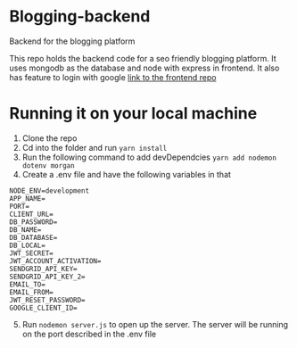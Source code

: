 # Blogging-backend
Backend for the blogging platform

This repo holds the backend code for a seo friendly blogging platform.
It uses mongodb as the database and node with express in frontend.
It also has feature to login with google
[link to the frontend repo](https://github.com/K-Kumar-01/Blog-frontend)

# Running it on your local machine
1. Clone the repo
2. Cd into the folder and run `yarn install`
3. Run the following command to add devDependcies `yarn add nodemon dotenv morgan`
4. Create a .env file and have the following variables in that 
```
NODE_ENV=development
APP_NAME=
PORT=
CLIENT_URL=
DB_PASSWORD=
DB_NAME=
DB_DATABASE=
DB_LOCAL=
JWT_SECRET=
JWT_ACCOUNT_ACTIVATION=
SENDGRID_API_KEY=
SENDGRID_API_KEY_2=
EMAIL_TO=
EMAIL_FROM=
JWT_RESET_PASSWORD=
GOOGLE_CLIENT_ID=
```
5. Run `nodemon server.js` to open up the server. The server will be running on the port described in the .env file
